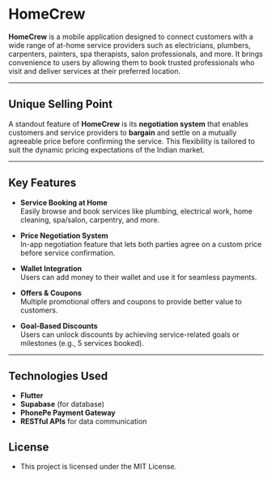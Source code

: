 # HomeCrew

**HomeCrew** is a mobile application designed to connect customers with a wide range of at-home service providers such as electricians, plumbers, carpenters, painters, spa therapists, salon professionals, and more. It brings convenience to users by allowing them to book trusted professionals who visit and deliver services at their preferred location.

---

## Unique Selling Point

A standout feature of **HomeCrew** is its **negotiation system** that enables customers and service providers to **bargain** and settle on a mutually agreeable price before confirming the service. This flexibility is tailored to suit the dynamic pricing expectations of the Indian market.

---

## Key Features

- **Service Booking at Home**  
  Easily browse and book services like plumbing, electrical work, home cleaning, spa/salon, carpentry, and more.

- **Price Negotiation System**  
  In-app negotiation feature that lets both parties agree on a custom price before service confirmation.

- **Wallet Integration**  
  Users can add money to their wallet and use it for seamless payments.

- **Offers & Coupons**  
  Multiple promotional offers and coupons to provide better value to customers.

- **Goal-Based Discounts**  
  Users can unlock discounts by achieving service-related goals or milestones (e.g., 5 services booked).

---

## Technologies Used

- **Flutter**
- **Supabase** (for database)
- **PhonePe Payment Gateway**
- **RESTful APIs** for data communication

## License

- This project is licensed under the MIT License.
